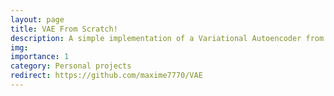 ```yaml
---
layout: page
title: VAE From Scratch!
description: A simple implementation of a Variational Autoencoder from scratch using Python and TensorFlow - check also the blog post!
img:
importance: 1
category: Personal projects
redirect: https://github.com/maxime7770/VAE
---
```

